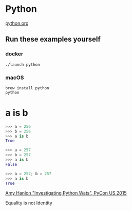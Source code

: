 # Python

[python.org](http://python.org)

## Run these examples yourself

### docker

```
./launch python
```

### macOS
```
brew install python
python
```


# a is b

```python
>>> a = 256
>>> b = 256
>>> a is b
True

>>> a = 257
>>> b = 257
>>> a is b
False

>>> a = 257; b = 257
>>> a is b
True
```

[Amy Hanlon "Investigating Python Wats", PyCon US 2015](www.youtube.com/watch?v=sH4XF6pKKmk)

Equality is not Identity
